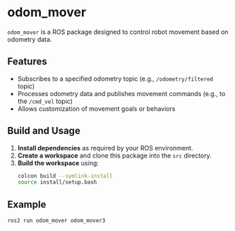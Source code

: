 # odom_mover

`odom_mover` is a ROS package designed to control robot movement based on odometry data.

## Features

- Subscribes to a specified odometry topic (e.g., `/odometry/filtered` topic)
- Processes odometry data and publishes movement commands (e.g., to the `/cmd_vel` topic)
- Allows customization of movement goals or behaviors

## Build and Usage

1. **Install dependencies** as required by your ROS environment.
2. **Create a workspace** and clone this package into the `src` directory.
3. **Build the workspace** using:
    ```bash
    colcon build --symlink-install
    source install/setup.bash
    ```
## Example

```bash
ros2 run odom_mover odom_mover3
```